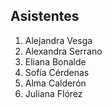 ## Asistentes

1. Alejandra Vesga
5. Alexandra Serrano
3. Eliana Bonalde
10. Sofía Cérdenas
5. Alma Calderón
6. Juliana Flórez
